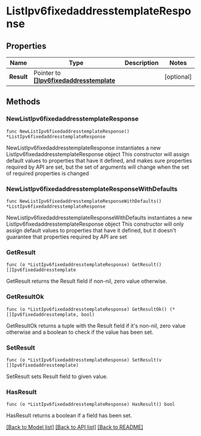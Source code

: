 # ListIpv6fixedaddresstemplateResponse

## Properties

Name | Type | Description | Notes
------------ | ------------- | ------------- | -------------
**Result** | Pointer to [**[]Ipv6fixedaddresstemplate**](Ipv6fixedaddresstemplate.md) |  | [optional] 

## Methods

### NewListIpv6fixedaddresstemplateResponse

`func NewListIpv6fixedaddresstemplateResponse() *ListIpv6fixedaddresstemplateResponse`

NewListIpv6fixedaddresstemplateResponse instantiates a new ListIpv6fixedaddresstemplateResponse object
This constructor will assign default values to properties that have it defined,
and makes sure properties required by API are set, but the set of arguments
will change when the set of required properties is changed

### NewListIpv6fixedaddresstemplateResponseWithDefaults

`func NewListIpv6fixedaddresstemplateResponseWithDefaults() *ListIpv6fixedaddresstemplateResponse`

NewListIpv6fixedaddresstemplateResponseWithDefaults instantiates a new ListIpv6fixedaddresstemplateResponse object
This constructor will only assign default values to properties that have it defined,
but it doesn't guarantee that properties required by API are set

### GetResult

`func (o *ListIpv6fixedaddresstemplateResponse) GetResult() []Ipv6fixedaddresstemplate`

GetResult returns the Result field if non-nil, zero value otherwise.

### GetResultOk

`func (o *ListIpv6fixedaddresstemplateResponse) GetResultOk() (*[]Ipv6fixedaddresstemplate, bool)`

GetResultOk returns a tuple with the Result field if it's non-nil, zero value otherwise
and a boolean to check if the value has been set.

### SetResult

`func (o *ListIpv6fixedaddresstemplateResponse) SetResult(v []Ipv6fixedaddresstemplate)`

SetResult sets Result field to given value.

### HasResult

`func (o *ListIpv6fixedaddresstemplateResponse) HasResult() bool`

HasResult returns a boolean if a field has been set.


[[Back to Model list]](../README.md#documentation-for-models) [[Back to API list]](../README.md#documentation-for-api-endpoints) [[Back to README]](../README.md)


